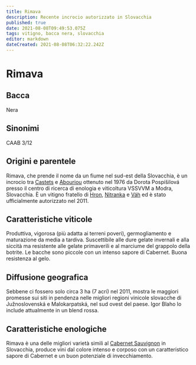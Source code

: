 ```yaml
---
title: Rimava
description: Recente incrocio autorizzato in Slovacchia
published: true
date: 2021-08-08T09:49:53.075Z
tags: vitigno, bacca nera, slovacchia
editor: markdown
dateCreated: 2021-08-08T06:32:22.242Z
---
```


# Rimava

## Bacca
Nera

## Sinonimi

CAAB 3/12

## Origini e parentele
Rimava, che prende il nome da un fiume nel sud-est della Slovacchia, è un incrocio tra [Castets](/vitigni/bacca-nera/castets) e [Abouriou](/vitigni/bacca-nera/abouriou) ottenuto nel 1976 da Dorota Pospíšilová presso il centro di ricerca di enologia e viticoltura VSSVVM a Modra, Slovacchia. È un vitigno fratello di [Hron](/vitigni/bacca-nera/hron), [Nitranka](/vitigni/bacca-nera/nitranka) e [Váh](/vitigni/bacca-nera/vah) ed è stato ufficialmente autorizzato nel 2011.

## Caratteristiche viticole

Produttiva, vigorosa (più adatta ai terreni poveri), germogliamento e maturazione da media a tardiva. Suscettibile alle dure gelate invernali e alla siccità ma resistente alle gelate primaverili e al marciume del grappolo della botrite. Le bacche sono piccole con un intenso sapore di Cabernet. Buona resistenza al gelo.

## Diffusione geografica
Sebbene ci fossero solo circa 3 ha (7 acri) nel 2011, mostra le maggiori promesse sui siti in pendenza nelle migliori regioni vinicole slovacche di Južnoslovenská e Malokarpatská, nel sud ovest del paese. Igor Blaho lo include attualmente in un blend rossa.

## Caratteristiche enologiche
Rimava è una delle migliori varietà simili al [Cabernet Sauvignon](/vitigni/bacca-nera/cabernet-sauvignon) in Slovacchia, produce vini dal colore intenso e corposo con un caratteristico sapore di Cabernet e un buon potenziale di invecchiamento. 